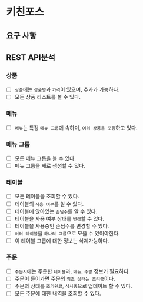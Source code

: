 # 키친포스

## 요구 사항
## REST API분석
### 상품
- [ ] ```상품```에는 ```상품명```과 ```가격```이 있으며, 추가가 가능하다.
- [ ] 모든 상품 리스트를 볼 수 있다.

### 메뉴
- [ ] ```메뉴```는 특정 ```메뉴 그룹```에 속하며, ```여러 상품을 포함```하고 있다.

### 메뉴 그룹
- [ ] 모든 메뉴 그룹을 볼 수 있다.
- [ ] 메뉴 그룹을 새로 생성할 수 있다.

### 테이블
- [ ] 모든 테이블을 조회할 수 있다.
- [ ] 테이블의 ```사용 여부```를 알 수 있다.
- [ ] 테이블에 앉아있는 ```손님수```를 알 수 있다.
- [ ] 테이블을 사용 여부 상태를 ```변경```할 수 있다.
- [ ] 테이블을 사용중인 손님수를 변경할 수 있다.
- [ ] ```여러 테이블```을 ```하나의 그룹```으로 모을 수 있어야한다.
- [ ] 이 테이블 그룹에 대한 정보는 삭제가능하다.

### 주문
- [ ] ```주문시```에는 주문한 ```테이블```과, ```메뉴```, ```수량``` 정보가 필요하다.
- [ ] 주문이 들어가면 주문의 ```최초 상태는 조리중```이다.
- [ ] 주문의 상태를 ```조리완료```, ```식사중```으로 업데이트 할 수 있다.
- [ ] 모든 주문에 대한 내역을 조회할 수 있다.